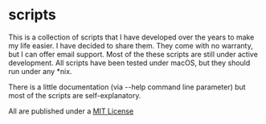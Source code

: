 scripts
=======
This is a collection of scripts that I have developed over the years to make my life easier. I have decided to share them.
They come with no warranty, but I can offer email support. Most of the these scripts are still
under active development. All scripts have been tested under macOS, but they should run under any *nix.

There is a little documentation (via --help command line parameter) but most of the scripts are self-explanatory.

All are published under a [MIT License](https://github.com/scholnicks/scripts/blob/master/license.txt)
